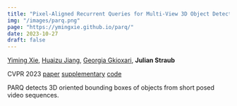 ```yaml
---
title: "Pixel-Aligned Recurrent Queries for Multi-View 3D Object Detection"
img: "/images/parq.png"
page: "https://ymingxie.github.io/parq/"
date: 2023-10-27
draft: false
---
```

[Yiming Xie](https://ymingxie.github.io), 
[Huaizu Jiang](https://jianghz.me), 
[Georgia Gkioxari](https://gkioxari.github.io), 
**Julian Straub**

CVPR 2023
[paper](https://openaccess.thecvf.com/content/ICCV2023/papers/Xie_Pixel-Aligned_Recurrent_Queries_for_Multi-View_3D_Object_Detection_ICCV_2023_paper.pdf)
[supplementary](https://openaccess.thecvf.com/content/ICCV2023/supplemental/Xie_Pixel-Aligned_Recurrent_Queries_ICCV_2023_supplemental.pdf)
[code](https://github.com/ymingxie/PARQ)

PARQ detects 3D oriented bounding boxes of objects from short posed video sequences.



